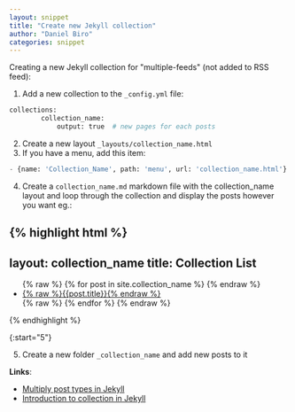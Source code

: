 ```yaml
---
layout: snippet
title: "Create new Jekyll collection"
author: "Daniel Biro"
categories: snippet
---
```


Creating a new Jekyll collection for "multiple-feeds" (not added to RSS feed):
1. Add a new collection to the `_config.yml` file: 
``` python
collections:
        collection_name:
            output: true  # new pages for each posts
```
2. Create a new layout `_layouts/collection_name.html`
3. If you have a menu, add this item:
``` python
- {name: 'Collection_Name', path: 'menu', url: 'collection_name.html'}
```
4. Create a `collection_name.md` markdown file with the collection_name layout and loop through the collection and display the posts however you want eg.:
<!-- I had to put everything liquid related to "raw" tags -->
{% highlight html %}
---
layout: collection_name
title: Collection List
---
<ul class="posts">
{% raw %} {% for post in site.collection_name %} {% endraw %}
    <li itemscope>
    <a href="{% raw %}{{site.github.url}}{{post.url}}{% endraw %}">{% raw %}{{post.title}}{% endraw %}</a>
    </li>
{% raw %} {% endfor %} {% endraw %}
</ul>

{% endhighlight %}

{:start="5"}
<!-- highlighting breaks the enumerated list so I start it again from 5 -->
5. Create a new folder `_collection_name` and add new posts to it

**Links**:
- [Multiply post types in Jekyll](https://www.csrhymes.com/development/2017/10/27/multiple-post-types-in-jekyll.html)
- [Introduction to collection in Jekyll](https://www.digitalocean.com/community/tutorials/jekyll-collections)